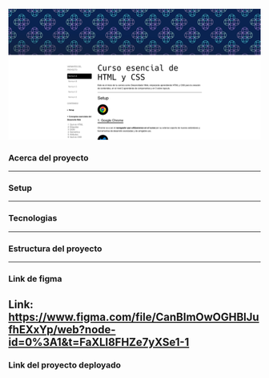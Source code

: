 ![](https://github.com/LimbergVillcaCoraite/projectWeb/blob/9415416cf13c09fa2e42e758f44bba1b61fd5db7/index.html.png)

### Acerca del proyecto

---
### Setup

---
### Tecnologias

---
### Estructura del proyecto

---
### Link de figma
Link: https://www.figma.com/file/CanBImOwOGHBlJufhEXxYp/web?node-id=0%3A1&t=FaXLI8FHZe7yXSe1-1
---
### Link del proyecto deployado
